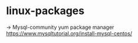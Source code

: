 # linux-packages

-> Mysql-community yum package manager
https://www.mysqltutorial.org/install-mysql-centos/
